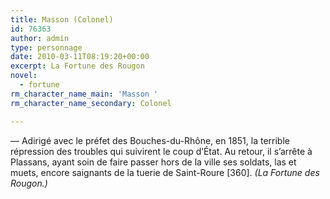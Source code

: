 ```yaml
---
title: Masson (Colonel)
id: 76363
author: admin
type: personnage
date: 2010-03-11T08:19:20+00:00
excerpt: La Fortune des Rougon
novel:
  - fortune
rm_character_name_main: 'Masson '
rm_character_name_secondary: Colonel

---
```

— Adirigé avec le préfet des Bouches-du-Rhône, en 1851, la terrible répression des troubles qui suivirent le coup d’État. Au retour, il s’arrête à Plassans, ayant soin de faire passer hors de la ville ses soldats, las et muets, encore saignants de la tuerie de Saint-Roure [360]. _(La Fortune des Rougon.)_